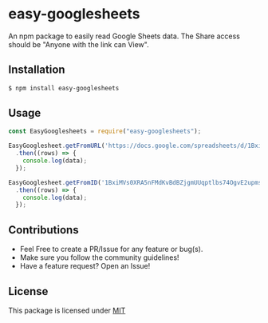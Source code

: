 # easy-googlesheets

An npm package to easily read Google Sheets data. The Share access should be "Anyone with the link can View".

## Installation

```bash
$ npm install easy-googlesheets
```

## Usage 

```js
const EasyGooglesheets = require("easy-googlesheets");

EasyGooglesheet.getFromURL('https://docs.google.com/spreadsheets/d/1BxiMVs0XRA5nFMdKvBdBZjgmUUqptlbs74OgvE2upms/edit#gid=0', true)
  .then((rows) => {
    console.log(data);
  });

EasyGooglesheet.getFromID('1BxiMVs0XRA5nFMdKvBdBZjgmUUqptlbs74OgvE2upms', true)
  .then((rows) => {
    console.log(data);
  });
```

## Contributions

- Feel Free to create a PR/Issue for any feature or bug(s).
- Make sure you follow the community guidelines!
- Have a feature request? Open an Issue!

## License

This package is licensed under [MIT](https://github.com/iamrenaud/easy-googlesheets/blob/master/LICENSE)